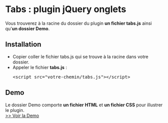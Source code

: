 <h1>Tabs : plugin jQuery onglets</h1>

<p>Vous trouverez à la racine du dossier du plugin <strong>un fichier tabs.js</strong> ainsi qu'<strong>un dossier Demo</strong>.</p>

<h2>Installation</h2>

<ul>
  <li>Copier coller le fichier tabs.js qui se trouve à la racine dans votre dossier.</li>
  <li>Appeler le fichier <strong>tabs.js</strong> : <pre>&lt;script src="votre-chemin/tabs.js">&lt;/script></pre></li>
</ul>

<h2>Demo</h2>

<p>Le dossier Demo comporte <strong>un fichier HTML</strong></strong> et <strong>un fichier CSS</strong> pour illustrer le plugin.<br><a target="_blank" href="https://jsfiddle.net/samantha_Mazzei_12/v7qz2kyc/3/">>> Voir la Demo</a></p>


